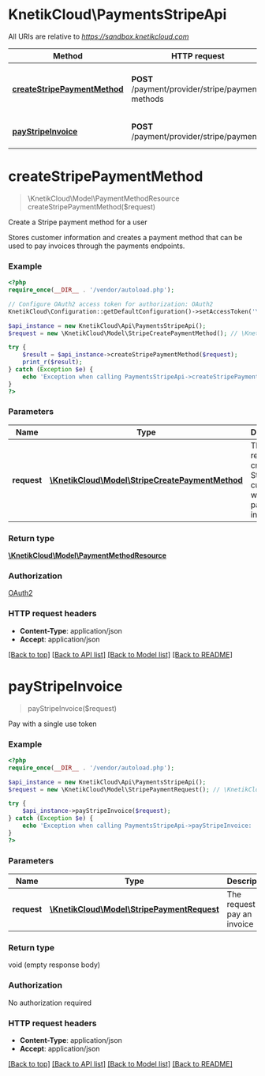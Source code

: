 # KnetikCloud\PaymentsStripeApi

All URIs are relative to *https://sandbox.knetikcloud.com*

Method | HTTP request | Description
------------- | ------------- | -------------
[**createStripePaymentMethod**](PaymentsStripeApi.md#createStripePaymentMethod) | **POST** /payment/provider/stripe/payment-methods | Create a Stripe payment method for a user
[**payStripeInvoice**](PaymentsStripeApi.md#payStripeInvoice) | **POST** /payment/provider/stripe/payments | Pay with a single use token


# **createStripePaymentMethod**
> \KnetikCloud\Model\PaymentMethodResource createStripePaymentMethod($request)

Create a Stripe payment method for a user

Stores customer information and creates a payment method that can be used to pay invoices through the payments endpoints.

### Example
```php
<?php
require_once(__DIR__ . '/vendor/autoload.php');

// Configure OAuth2 access token for authorization: OAuth2
KnetikCloud\Configuration::getDefaultConfiguration()->setAccessToken('YOUR_ACCESS_TOKEN');

$api_instance = new KnetikCloud\Api\PaymentsStripeApi();
$request = new \KnetikCloud\Model\StripeCreatePaymentMethod(); // \KnetikCloud\Model\StripeCreatePaymentMethod | The request to create a Stripe customer with payment info

try {
    $result = $api_instance->createStripePaymentMethod($request);
    print_r($result);
} catch (Exception $e) {
    echo 'Exception when calling PaymentsStripeApi->createStripePaymentMethod: ', $e->getMessage(), PHP_EOL;
}
?>
```

### Parameters

Name | Type | Description  | Notes
------------- | ------------- | ------------- | -------------
 **request** | [**\KnetikCloud\Model\StripeCreatePaymentMethod**](../Model/\KnetikCloud\Model\StripeCreatePaymentMethod.md)| The request to create a Stripe customer with payment info | [optional]

### Return type

[**\KnetikCloud\Model\PaymentMethodResource**](../Model/PaymentMethodResource.md)

### Authorization

[OAuth2](../../README.md#OAuth2)

### HTTP request headers

 - **Content-Type**: application/json
 - **Accept**: application/json

[[Back to top]](#) [[Back to API list]](../../README.md#documentation-for-api-endpoints) [[Back to Model list]](../../README.md#documentation-for-models) [[Back to README]](../../README.md)

# **payStripeInvoice**
> payStripeInvoice($request)

Pay with a single use token

### Example
```php
<?php
require_once(__DIR__ . '/vendor/autoload.php');

$api_instance = new KnetikCloud\Api\PaymentsStripeApi();
$request = new \KnetikCloud\Model\StripePaymentRequest(); // \KnetikCloud\Model\StripePaymentRequest | The request to pay an invoice

try {
    $api_instance->payStripeInvoice($request);
} catch (Exception $e) {
    echo 'Exception when calling PaymentsStripeApi->payStripeInvoice: ', $e->getMessage(), PHP_EOL;
}
?>
```

### Parameters

Name | Type | Description  | Notes
------------- | ------------- | ------------- | -------------
 **request** | [**\KnetikCloud\Model\StripePaymentRequest**](../Model/\KnetikCloud\Model\StripePaymentRequest.md)| The request to pay an invoice | [optional]

### Return type

void (empty response body)

### Authorization

No authorization required

### HTTP request headers

 - **Content-Type**: application/json
 - **Accept**: application/json

[[Back to top]](#) [[Back to API list]](../../README.md#documentation-for-api-endpoints) [[Back to Model list]](../../README.md#documentation-for-models) [[Back to README]](../../README.md)

